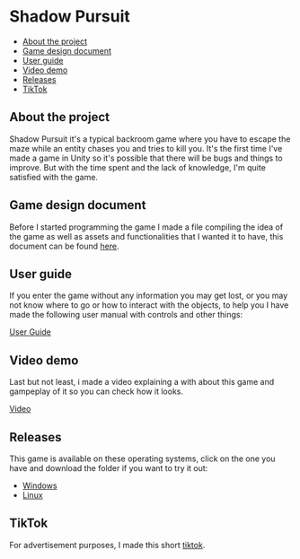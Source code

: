 # Shadow Pursuit
* [About the project](#about-the-project)
* [Game design document](#game-design-document)
* [User guide](#user-guide)
* [Video demo](#video-demo)
* [Releases](#releases)
* [TikTok](#tiktok)

## About the project
Shadow Pursuit it's a typical backroom game where you have to escape the maze while an entity chases you and tries to kill you. It's the first time I've made a game in Unity so it's possible that there will be bugs and things to improve. But with the time spent and the lack of knowledge, I'm quite satisfied with the game.

## Game design document
Before I started programming the game I made a file compiling the idea of the game as well as assets and functionalities that I wanted it to have, this document can be found [here](https://docs.google.com/document/d/1pWAdIQzPke30ur35ZB7AAJZJb8T3kqzFJO6r-J3zJ5o/edit?usp=drive_link).

## User guide
If you enter the game without any information you may get lost, or you may not know where to go or how to interact with the objects, to help you I have made the following user manual with controls and other things:

[User Guide](https://docs.google.com/document/d/1HVxv3UzfqX-xBGpXzzlxqPYhnLardTRMbsDZMnw48Ns/edit?usp=drive_link)

## Video demo
Last but not least, i made a video explaining a with about this game and gampeplay of it so you can check how it looks.

[Video]()

## Releases
This game is available on these operating systems, click on the one you have and download the folder if you want to try it out:
- [Windows](https://drive.google.com/file/d/1V2YqcLnkbtpIeFLx8ZCnvCjY5PqBJiKV/view?usp=sharing)
- [Linux](https://drive.google.com/file/d/1bJXJ-GurMyJsLqRBneI44Rs_LEdIcZ3K/view?usp=sharing)

## TikTok
For advertisement purposes, I made this short [tiktok](#).
